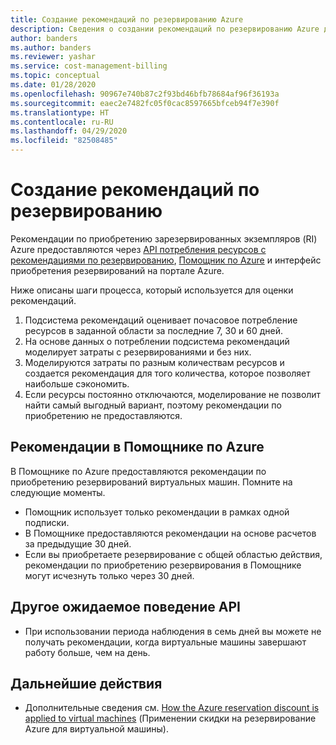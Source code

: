 ```yaml
---
title: Создание рекомендаций по резервированию Azure
description: Сведения о создании рекомендаций по резервированию Azure для виртуальных машин.
author: banders
ms.author: banders
ms.reviewer: yashar
ms.service: cost-management-billing
ms.topic: conceptual
ms.date: 01/28/2020
ms.openlocfilehash: 90967e740b87c2f93bd46bfb78684af96f36193a
ms.sourcegitcommit: eaec2e7482fc05f0cac8597665bfceb94f7e390f
ms.translationtype: HT
ms.contentlocale: ru-RU
ms.lasthandoff: 04/29/2020
ms.locfileid: "82508485"
---
```

# <a name="how-reservation-recommendations-are-created"></a>Создание рекомендаций по резервированию

Рекомендации по приобретению зарезервированных экземпляров (RI) Azure предоставляются через [API потребления ресурсов с рекомендациями по резервированию](/rest/api/consumption/reservationrecommendations), [Помощник по Azure](../../advisor/advisor-cost-recommendations.md#buy-reserved-virtual-machine-instances-to-save-money-over-pay-as-you-go-costs) и интерфейс приобретения резервирований на портале Azure.

Ниже описаны шаги процесса, который используется для оценки рекомендаций.

1. Подсистема рекомендаций оценивает почасовое потребление ресурсов в заданной области за последние 7, 30 и 60 дней.
2. На основе данных о потреблении подсистема рекомендаций моделирует затраты с резервированиями и без них.
3. Моделируются затраты по разным количествам ресурсов и создается рекомендация для того количества, которое позволяет наибольше сэкономить.
4. Если ресурсы постоянно отключаются, моделирование не позволит найти самый выгодный вариант, поэтому рекомендации по приобретению не предоставляются.

## <a name="recommendations-in-azure-advisor"></a>Рекомендации в Помощнике по Azure

В Помощнике по Azure предоставляются рекомендации по приобретению резервирований виртуальных машин. Помните на следующие моменты.

- Помощник использует только рекомендации в рамках одной подписки.
- В Помощнике предоставляются рекомендации на основе расчетов за предыдущие 30 дней.
- Если вы приобретаете резервирование с общей областью действия, рекомендации по приобретению резервирования в Помощнике могут исчезнуть только через 30 дней.

## <a name="other-expected-api-behavior"></a>Другое ожидаемое поведение API

- При использовании периода наблюдения в семь дней вы можете не получать рекомендации, когда виртуальные машины завершают работу больше, чем на день.

## <a name="next-steps"></a>Дальнейшие действия

- Дополнительные сведения см. [How the Azure reservation discount is applied to virtual machines](../manage/understand-vm-reservation-charges.md) (Применении скидки на резервирование Azure для виртуальной машины).
